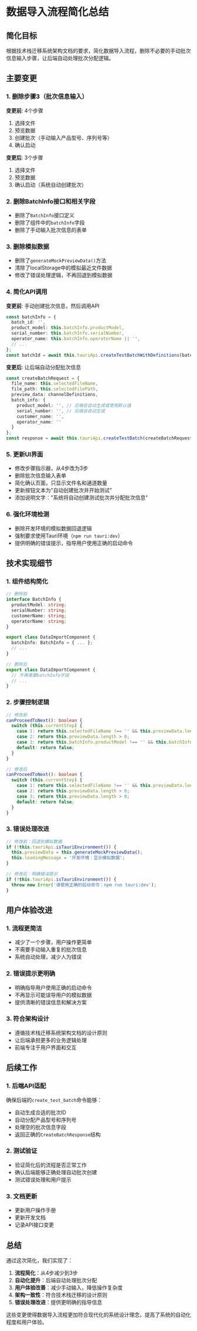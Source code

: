 # 数据导入流程简化总结

## 简化目标
根据技术栈迁移系统架构文档的要求，简化数据导入流程，删除不必要的手动批次信息输入步骤，让后端自动处理批次分配逻辑。

## 主要变更

### 1. 删除步骤3（批次信息输入）
**变更前**: 4个步骤
1. 选择文件
2. 预览数据  
3. 创建批次（手动输入产品型号、序列号等）
4. 确认启动

**变更后**: 3个步骤
1. 选择文件
2. 预览数据
3. 确认启动（系统自动创建批次）

### 2. 删除BatchInfo接口和相关字段
- 删除了`BatchInfo`接口定义
- 删除了组件中的`batchInfo`字段
- 删除了手动输入批次信息的表单

### 3. 删除模拟数据
- 删除了`generateMockPreviewData()`方法
- 清除了localStorage中的模拟最近文件数据
- 修改了错误处理逻辑，不再回退到模拟数据

### 4. 简化API调用
**变更前**: 手动创建批次信息，然后调用API
```typescript
const batchInfo = {
  batch_id: '',
  product_model: this.batchInfo.productModel,
  serial_number: this.batchInfo.serialNumber,
  operator_name: this.batchInfo.operatorName || '',
  // ...
};
const batchId = await this.tauriApi.createTestBatchWithDefinitions(batchInfo, channelDefinitions);
```

**变更后**: 让后端自动分配批次信息
```typescript
const createBatchRequest = {
  file_name: this.selectedFileName,
  file_path: this.selectedFilePath,
  preview_data: channelDefinitions,
  batch_info: {
    product_model: '', // 后端会自动生成或使用默认值
    serial_number: '', // 后端会自动生成
    customer_name: '',
    operator_name: ''
  }
};
const response = await this.tauriApi.createTestBatch(createBatchRequest);
```

### 5. 更新UI界面
- 修改步骤指示器，从4步改为3步
- 删除批次信息输入表单
- 简化确认页面，只显示文件名和通道数量
- 更新按钮文本为"自动创建批次并开始测试"
- 添加说明文字："系统将自动创建测试批次并分配批次信息"

### 6. 强化环境检测
- 删除开发环境的模拟数据回退逻辑
- 强制要求使用Tauri环境（`npm run tauri:dev`）
- 提供明确的错误提示，指导用户使用正确的启动命令

## 技术实现细节

### 1. 组件结构简化
```typescript
// 删除前
interface BatchInfo {
  productModel: string;
  serialNumber: string;
  customerName: string;
  operatorName: string;
}

export class DataImportComponent {
  batchInfo: BatchInfo = { ... };
  // ...
}

// 删除后
export class DataImportComponent {
  // 不再需要batchInfo字段
  // ...
}
```

### 2. 步骤控制逻辑
```typescript
// 修改前
canProceedToNext(): boolean {
  switch (this.currentStep) {
    case 1: return this.selectedFileName !== '' && this.previewData.length > 0;
    case 2: return this.previewData.length > 0;
    case 3: return this.batchInfo.productModel !== '' && this.batchInfo.serialNumber !== '';
    default: return false;
  }
}

// 修改后
canProceedToNext(): boolean {
  switch (this.currentStep) {
    case 1: return this.selectedFileName !== '' && this.previewData.length > 0;
    case 2: return this.previewData.length > 0;
    case 3: return this.previewData.length > 0;
    default: return false;
  }
}
```

### 3. 错误处理改进
```typescript
// 修改前：回退到模拟数据
if (!this.tauriApi.isTauriEnvironment()) {
  this.previewData = this.generateMockPreviewData();
  this.loadingMessage = '开发环境：显示模拟数据';
}

// 修改后：明确错误提示
if (!this.tauriApi.isTauriEnvironment()) {
  throw new Error('请使用正确的启动命令：npm run tauri:dev');
}
```

## 用户体验改进

### 1. 流程更简洁
- 减少了一个步骤，用户操作更简单
- 不需要手动输入重复的批次信息
- 系统自动处理，减少人为错误

### 2. 错误提示更明确
- 明确指导用户使用正确的启动命令
- 不再显示可能误导用户的模拟数据
- 提供清晰的错误信息和解决方案

### 3. 符合架构设计
- 遵循技术栈迁移系统架构文档的设计原则
- 让后端承担更多的业务逻辑处理
- 前端专注于用户界面和交互

## 后续工作

### 1. 后端API适配
确保后端的`create_test_batch`命令能够：
- 自动生成合适的批次ID
- 自动分配产品型号和序列号
- 处理空的批次信息字段
- 返回正确的`CreateBatchResponse`结构

### 2. 测试验证
- 验证简化后的流程是否正常工作
- 确认后端能够正确处理自动批次创建
- 测试错误处理和用户提示

### 3. 文档更新
- 更新用户操作手册
- 更新开发文档
- 记录API接口变更

## 总结

通过这次简化，我们实现了：
1. **流程简化**：从4步减少到3步
2. **自动化提升**：后端自动处理批次分配
3. **用户体验改善**：减少手动输入，降低操作复杂度
4. **架构一致性**：符合技术栈迁移的设计原则
5. **错误处理改进**：提供更明确的指导信息

这些变更使得数据导入流程更加符合现代化的系统设计理念，提高了系统的自动化程度和用户体验。 